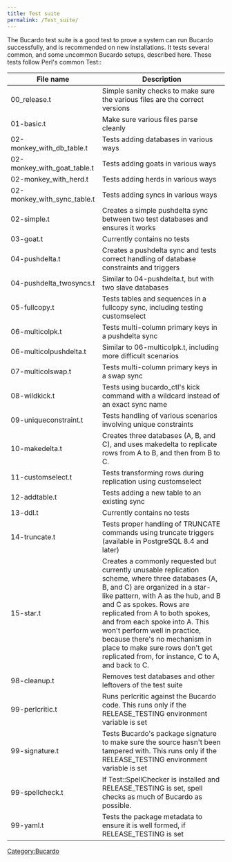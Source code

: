 ```yaml
---
title: Test suite
permalink: /Test_suite/
---
```


The Bucardo test suite is a good test to prove a system can run Bucardo successfully, and is recommended on new installations. It tests several common, and some uncommon Bucardo setups, described here. These tests follow Perl's common Test::

|File name|Description|
|---------|-----------|
|00_release.t|Simple sanity checks to make sure the various files are the correct versions|
|01-basic.t|Make sure various files parse cleanly|
|02-monkey_with_db_table.t|Tests adding databases in various ways|
|02-monkey_with_goat_table.t|Tests adding goats in various ways|
|02-monkey_with_herd.t|Tests adding herds in various ways|
|02-monkey_with_sync_table.t|Tests adding syncs in various ways|
|02-simple.t|Creates a simple pushdelta sync between two test databases and ensures it works|
|03-goat.t|Currently contains no tests|
|04-pushdelta.t|Creates a pushdelta sync and tests correct handling of database constraints and triggers|
|04-pushdelta_twosyncs.t|Similar to 04-pushdelta.t, but with two slave databases|
|05-fullcopy.t|Tests tables and sequences in a fullcopy sync, including testing customselect|
|06-multicolpk.t|Tests multi-column primary keys in a pushdelta sync|
|06-multicolpushdelta.t|Similar to 06-multicolpk.t, including more difficult scenarios|
|07-multicolswap.t|Tests multi-column primary keys in a swap sync|
|08-wildkick.t|Tests using bucardo_ctl's kick command with a wildcard instead of an exact sync name|
|09-uniqueconstraint.t|Tests handling of various scenarios involving unique constraints|
|10-makedelta.t|Creates three databases (A, B, and C), and uses makedelta to replicate rows from A to B, and then from B to C.|
|11-customselect.t|Tests transforming rows during replication using customselect|
|12-addtable.t|Tests adding a new table to an existing sync|
|13-ddl.t|Currently contains no tests|
|14-truncate.t|Tests proper handling of TRUNCATE commands using truncate triggers (available in PostgreSQL 8.4 and later)|
|15-star.t|Creates a commonly requested but currently unusable replication scheme, where three databases (A, B, and C) are organized in a star-like pattern, with A as the hub, and B and C as spokes. Rows are replicated from A to both spokes, and from each spoke into A. This won't perform well in practice, because there's no mechanism in place to make sure rows don't get replicated from, for instance, C to A, and back to C.|
|98-cleanup.t|Removes test databases and other leftovers of the test suite|
|99-perlcritic.t|Runs perlcritic against the Bucardo code. This runs only if the RELEASE_TESTING environment variable is set|
|99-signature.t|Tests Bucardo's package signature to make sure the source hasn't been tampered with. This runs only if the RELEASE_TESTING environment variable is set|
|99-spellcheck.t|If Test::SpellChecker is installed and RELEASE_TESTING is set, spell checks as much of Bucardo as possible.|
|99-yaml.t|Tests the package metadata to ensure it is well formed, if RELEASE_TESTING is set|

[Category:Bucardo](/Category:Bucardo "wikilink")
